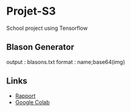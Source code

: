 # Projet-S3
School project using Tensorflow


## Blason Generator

output : blasons.txt
format : name;base64(img)

## Links

 * [Rapport]()
 * [Google Colab]()
